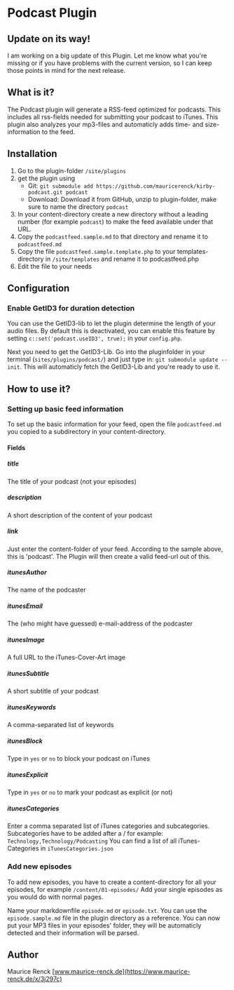 # Podcast Plugin

## Update on its way!
I am working on a big update of this Plugin. Let me know what you're missing or if you have problems with the current version, so I can keep those points in mind for the next release.


## What is it?
The Podcast plugin will generate a RSS-feed optimized for podcasts. This includes all rss-fields needed for submitting your podcast to iTunes.
This plugin also analyzes your mp3-files and automaticly adds time- and size-information to the feed. 

## Installation
1. Go to the plugin-folder `/site/plugins`
2. get the plugin using 
    - Git: `git submodule add https://github.com/mauricerenck/kirby-podcast.git podcast`
    - Download: Download it from GitHub, unzip to plugin-folder, make sure to name the directory `podcast`
3. In your content-directory create a new directory without a leading number (for example `podcast`) to make the feed available under that URL.
4. Copy the `podcastfeed.sample.md` to that directory and rename it to `podcastfeed.md`
5. Copy the file `podcastfeed.sample.template.php` to your templates-directory in `/site/templates` and rename it to podcastfeed.php
6. Edit the file to your needs

## Configuration

### Enable GetID3 for duration detection
You can use the GetID3-lib to let the plugin determine the length of your audio files. By default this is deactivated, you can enable this feature by setting `c::set('podcast.useID3', true);` in your `config.php`.

Next you need to get the GetID3-Lib. Go into the pluginfolder in your terminal (`sites/plugins/podcast/`) and just type in: `git submodule update --init`. This will automaticly fetch the GetID3-Lib and you're ready to use it.


## How to use it?
### Setting up basic feed information
To set up the basic information for your feed, open the file `podcastfeed.md` you copied to a subdirectory in your content-directory.

#### Fields
##### title
The title of your podcast (not your episodes)

##### description
A short description of the content of your podcast

##### link
Just enter the content-folder of your feed. According to the sample above, this is 'podcast'. The Plugin will then create a valid feed-url out of this.

##### itunesAuthor
The name of the podcaster

##### itunesEmail
The (who might have guessed) e-mail-address of the podcaster

##### itunesImage
A full URL to the iTunes-Cover-Art image
##### itunesSubtitle
A short subtitle of your podcast

##### itunesKeywords
A comma-separated list of keywords

##### itunesBlock
Type in `yes` or `no` to block your podcast on iTunes

##### itunesExplicit
Type in `yes` or `no` to mark your podcast as explicit (or not)

##### itunesCategories
Enter a comma separated list of iTunes categories and subcategories. Subcategories have to be added after a / for example:
`Technology,Technology/Podcasting`
You can find a list of all iTunes-Categories in `iTunesCategories.json`

### Add new episodes
To add new episodes, you have to create a content-directory for all your episodes, for example `/content/01-episodes/` Add your single episodes as you would do with normal pages.

Name your markdownfile `episode.md` or `episode.txt`. You can use the `episode.sample.md` file in the plugin directory as a reference. You can now put your MP3 files in your episodes' folder, they will be automaticly detected and their information will be parsed.

## Author
Maurice Renck [www.maurice-renck.de](https://www.maurice-renck.de/x/3j297c)
